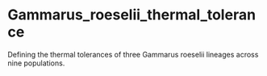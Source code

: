 # Gammarus_roeselii_thermal_tolerance
Defining the thermal tolerances of three Gammarus roeselii lineages across nine populations.
